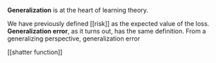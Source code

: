 **Generalization** is at the heart of learning theory.

We have previously defined [[risk]] as the expected value of the loss. **Generalization error**, as it turns out, has the same definition. From a generalizing perspective, generalization error

[[shatter function]]